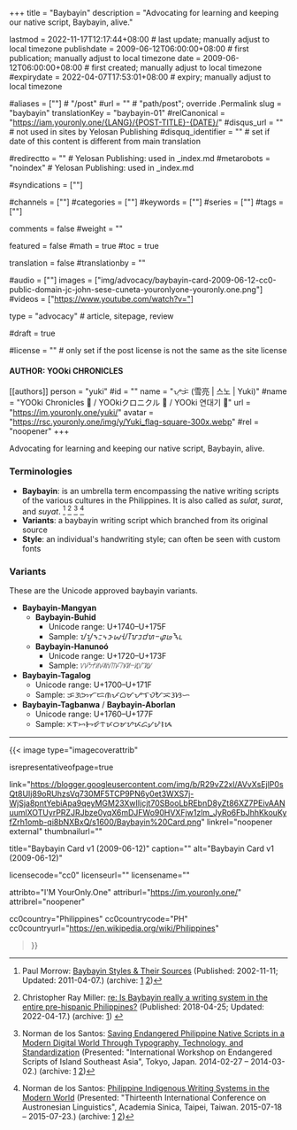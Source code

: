+++
title = "Baybayin"
description = "Advocating for learning and keeping our native script, Baybayin, alive."

lastmod = 2022-11-17T12:17:44+08:00                 # last update; manually adjust to local timezone
publishdate = 2009-06-12T06:00:00+08:00             # first publication; manually adjust to local timezone
date = 2009-06-12T06:00:00+08:00                    # first created; manually adjust to local timezone
#expirydate = 2022-04-07T17:53:01+08:00              # expiry; manually adjust to local timezone

#aliases = [""]                                        # "/post"
#url = ""                                              # "path/post"; override .Permalink
slug = "baybayin"
translationKey = "baybayin-01"
#relCanonical = "https://iam.youronly.one/{LANG}/{POST-TITLE}-{DATE}/"
#disqus_url = ""                                       # not used in sites by Yelosan Publishing
#disquq_identifier = ""                                # set if date of this content is different from main translation

#redirectto = ""                                       # Yelosan Publishing: used in _index.md
#metarobots = "noindex"                                # Yelosan Publishing: used in _index.md

#syndications = [""]

#channels = [""]
#categories = [""]
#keywords = [""]
#series = [""]
#tags = [""]

comments = false
#weight = ""

featured = false
#math = true
#toc = true

translation = false
#translationby = ""

#audio = [""]
images = ["img/advocacy/baybayin-card-2009-06-12-cc0-public-domain-jc-john-sese-cuneta-youronlyone-youronly.one.png"]
#videos = ["https://www.youtube.com/watch?v="]

type = "advocacy"                                             # article, sitepage, review

#draft = true

#license = ""                                          # only set if the post license is not the same as the site license

#### AUTHOR: YOOki CHRONICLES ####
[[authors]]
  person = "yuki"
  #id = ""
  name = "ᜌᜓᜃᜒ (雪亮 | 스노 | Yuki)"
  #name = "YOOki Chronicles 📜 / YOOkiクロニクル 📜 / YOOki 연대기 📜"
  url = "https://im.youronly.one/yuki/"
  avatar = "https://rsc.youronly.one/img/y/Yuki_flag-square-300x.webp"
  #rel = "noopener"
+++

Advocating for learning and keeping our native script, Baybayin, alive.

### Terminologies

- **Baybayin**: is an umbrella term encompassing the native writing scripts of the various cultures in the Philippines. It is also called as *sulat*, *surat*, and *suyat*. [^paul-morrow-01] [^christopher-ray-miller-01] [^norman-de-los-santos-01] [^norman-de-los-santos-02]
- **Variants**: a baybayin writing script which branched from its original source
- **Style**: an individual's handwriting style; can often be seen with custom fonts

[^paul-morrow-01]: Paul Morrow: [Baybayin Styles & Their Sources](http://paulmorrow.ca/baychart.htm) (Published: 2002-11-11; Updated: 2011-04-07.) (archive: [1](https://web.archive.org/web/20221116234524/http://paulmorrow.ca/baychart.htm) [2](https://archive.ph/jNwfD))
[^christopher-ray-miller-01]: Christopher Ray Miller: [re: Is Baybayin really a writing system in the entire pre-hispanic Philippines?](https://www.quora.com/Is-Baybayin-really-a-writing-system-in-the-entire-pre-hispanic-Philippines-Whats-the-basis-for-making-it-a-national-writing-system-if-pre-hispanic-kingdoms-weren-t-homogenous/answer/Christopher-Ray-Miller) (Published: 2018-04-25; Updated: 2022-04-17.) (archive: [1](https://archive.ph/RBTtO)) <!-- https://qr.ae/pvQwqR || https://archive.ph/a7JCD -->
[^norman-de-los-santos-01]: Norman de los Santos: [Saving Endangered Philippine Native Scripts in a Modern Digital World Through Typography, Technology, and Standardization](https://lingdy.aa-ken.jp/wp-content/uploads/2014/02/140227-intl-symp-and-ws_norman_de_los_santos_paper.pdf) (Presented: "International Workshop on Endangered Scripts of Island Southeast Asia", Tokyo, Japan. 2014-02-27 – 2014-03-02.) (archive: [1](https://web.archive.org/web/20221008021049/https://lingdy.aa-ken.jp/wp-content/uploads/2014/02/140227-intl-symp-and-ws_norman_de_los_santos_paper.pdf) [2](https://archive.ph/0PBjk))
[^norman-de-los-santos-02]: Norman de los Santos: [Philippine Indigenous Writing Systems in the Modern World](http://ical13.ling.sinica.edu.tw/Full_papers_and_ppts/July_21/P4-1.pdf) (Presented: "Thirteenth International Conference on Austronesian Linguistics", Academia Sinica, Taipei, Taiwan. 2015-07-18 – 2015-07-23.) (archive: [1](https://web.archive.org/web/20221008021043/http://ical13.ling.sinica.edu.tw/Full_papers_and_ppts/July_21/P4-1.pdf) [2](https://archive.ph/CF8ME))

### Variants

These are the Unicode approved baybayin variants.

- **Baybayin-Mangyan**
  - **Baybayin-Buhid**
    - Unicode range: U+1740–U+175F
    - Sample: <bdi lang="bku-Buhd">ᝀᝁᝂᝃᝄᝅᝆᝇᝈᝉᝊᝋᝌᝍᝎᝏᝐᝑ</bdi>
  - **Baybayin-Hanunoó**
    - Unicode range: U+1720–U+173F
    - Sample: <bdi lang="hnn-Hano">ᜠᜡᜢᜣᜤᜥᜦᜧᜨᜩᜪᜫᜬᜭᜮᜯᜰᜱ</bdi>
- **Baybayin-Tagalog**
  - Unicode range: U+1700–U+171F
  - Sample: <bdi lang="tl-Tglg">ᜃᜄᜅᜆᜇᜈᜉᜊᜋᜌᜎᜏᜀᜁᜂᜐᜑ</bdi>
- **Baybayin-Tagbanwa** / **Baybayin-Aborlan**
  - Unicode range: U+1760–U+177F
  - Sample: <bdi lang="tbw-Tagb">ᝣᝤᝥᝦᝧᝨᝩᝪᝫᝬᝮᝯᝠᝡᝢᝰ</bdi>

---

{{< image
  type="imagecoverattrib"

  isrepresentativeofpage=true

  link="https://blogger.googleusercontent.com/img/b/R29vZ2xl/AVvXsEjlP0sQt8UIj89oRUhzsVq730MF5TCP9PN6y0et3WXS7j-WjSja8pntYebiApa9qeyMGM23XwIIjcjt70SBooLbREbnD8yZt86XZ7PEivAANuumlXOTUyrPRZJRJbze0yqX6mDJFWo90HVXFjw1zlm_JyRo6FbJhhKkouKyfZrh1omb-qi8bNXBxQ/s1600/Baybayin%20Card.png"
  linkrel="noopener external"
  thumbnailurl=""

  title="Baybayin Card v1 (2009-06-12)"
  caption=""
  alt="Baybayin Card v1 (2009-06-12)"

  licensecode="cc0"
  licenseurl=""
  licensename=""

  attribto="I'M YourOnly.One"
  attriburl="https://im.youronly.one/"
  attribrel="noopener"

  cc0country="Philippines"
  cc0countrycode="PH"
  cc0countryurl="https://en.wikipedia.org/wiki/Philippines"
>}}

